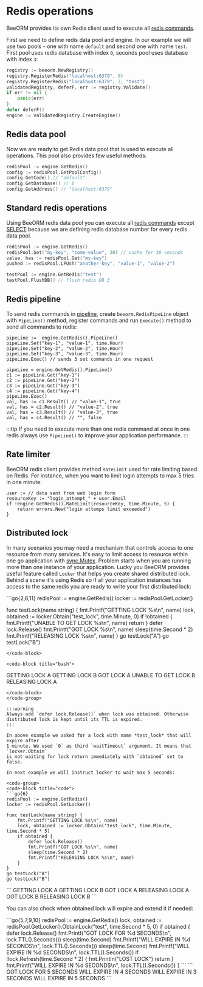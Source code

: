 # Redis operations

BeeORM provides its own Redis client used to execute
all [redis commands](https://redis.io/commands). 

First we need to define redis data pool and engine.
In our example we will use two pools - one with name `default` and
second one with name `test`. First pool uses redis database with index `0`, 
seconds pool uses database with index `3`:

```go
registry := beeorm.NewRegistry()
registry.RegisterRedis("localhost:6379", 0)
registry.RegisterRedis("localhost:6379", 3, "test")
validatedRegistry, deferF, err := registry.Validate()
if err != nil {
    panic(err)
}
defer deferF()
engine := validatedRegistry.CreateEngine()
```

## Redis data pool


Now we are ready to get Redis data pool that is used to execute all operations.
This pool also provides few useful methods:

```go
redisPool := engine.GetRedis()
config := redisPool.GetPoolConfig()
config.GetCode() // "default"
config.GetDatabase() // 0
config.GetAddress() // "localhost:6379"
```

## Standard redis operations

Using BeeORM redis data pool you can execute all [redis commands](https://redis.io/commands)
except [SELECT](https://redis.io/commands/select) because we are defining redis database number
for every redis data pool.

```go
redisPool := engine.GetRedis()
redisPool.Set("my-key", "some-value", 30) // cache for 30 seconds
value, has := redisPool.Get("my-key")
pushed := redisPool.LPUsh("another-key", "value-1", "value-2")

testPool := engine.GetRedis("test")
testPool.FlushDB() // flush redis DB 3
```

## Redis pipeline

To send redis commands in [pipeline](https://redis.io/topics/pipelining),
create `beeorm.RedisPipeLine` object with `PipeLine()` method, register commands
and run `Execute()` method to send all commands to redis:

```go{1,5,12}
pipeLine :=  engine.GetRedis().PipeLine()
pipeLine.Set("key-1", "value-1", time.Hour)
pipeLine.Set("key-2", "value-2", time.Hour)
pipeLine.Set("key-3", "value-3", time.Hour)
pipeLine.Exec() // sends 3 set commands in one request

pipeLine = engine.GetRedis().PipeLine()
c1 := pipeLine.Get("key-1")
c2 := pipeLine.Get("key-2")
c3 := pipeLine.Get("key-3")
c4 := pipeLine.Get("key-4")
pipeLine.Exec()
val, has := c1.Result() // "value-1", true
val, has = c2.Result() // "value-2", true
val, has = c3.Result() // "value-3", true
val, has = c4.Result() // "", false
```

:::tip
If you need to execute more than one redis command at once in
one redis always use `PipeLine()` to improve your application
performance.
:::

## Rate limiter

BeeORM redis client provides method `RateLimit` used for rate limiting based on Redis.
For instance, when you want to limit login attempts to max 5 tries in one minute:

```go{3}
user := // data sent from web login form
resourceKey := "login_attempt_" + user.Email
if !engine.GetRedis().RateLimit(resourceKey, time.Minute, 5) {
    return errors.New("login attemps limit exceeded")
}
```

## Distributed lock

In many scenarios you may need a mechanism that controls access to one resource
from many services. It's easy to limit access to resource within one go application
with [sync.Mutex](https://tour.golang.org/concurrency/9). Problem starts when you are running
more than one instance of your application. Lucky you BeeORM provides useful feature
called `Locker` that helps you create shared distributed lock. Behind a scene it's using
Redis so if all your application instances has access to the same redis you are ready to
write your first distributed lock:

<code-group>
<code-block title="code">
```go{2,6,11}
redisPool := engine.GetRedis()
locker := redisPool.GetLocker()

func testLock(name string) {
    fmt.Printf("GETTING LOCK %s\n", name)
    lock, obtained := locker.Obtain("test_lock", time.Minute, 0)
    if !obtained {
        fmt.Printf("UNABLE TO GET LOCK %s\n", name)
        return
    }
    defer lock.Release()
    fmt.Printf("GOT LOCK %s\n", name)
    sleep(time.Second * 2)
    fmt.Printf("RELEASING LOCK %s\n", name)
}
go testLock("A")
go testLock("B")
```
</code-block>

<code-block title="bash">
```
GETTING LOCK A
GETTING LOCK B
GOT LOCK A
UNABLE TO GET LOCK B
RELEASING LOCK A
```
</code-block>
</code-group>

:::warning
Always add `defer lock.Release()` when lock was obtained. Otherwise 
distributed lock is kept until its TTL is expired.
:::

In above example we asked for a lock with name *test_lock* that will expire after
1 minute. We used `0` as third `waitTimeout` argument. It means that `locker.Obtain` 
is not waiting for lock return immediately with `obtained` set to false.

In next example we will instruct locker to wait max 5 seconds:

<code-group>
<code-block title="code">
```go{6}
redisPool := engine.GetRedis()
locker := redisPool.GetLocker()

func testLock(name string) {
    fmt.Printf("GETTING LOCK %s\n", name)
    lock, obtained := locker.Obtain("test_lock", time.Minute, time.Second * 5)
    if obtained {
        defer lock.Release()
        fmt.Printf("GOT LOCK %s\n", name)
        sleep(time.Second * 2)
        fmt.Printf("RELEASING LOCK %s\n", name)
    }
}
go testLock("A")
go testLock("B")
```
</code-block>

<code-block title="bash">
```
GETTING LOCK A
GETTING LOCK B
GOT LOCK A
RELEASING LOCK A
GOT LOCK B
RELEASING LOCK B
```
</code-block>
</code-group>

You can also check when obtained lock will expire
and extend it if needed:

<code-group>
<code-block title="code">
```go{5,7,9,10}
redisPool := engine.GetRedis()
lock, obtained := redisPool.GetLocker().ObtainLock("test", time.Second * 5, 0)
if obtained {
    defer lock.Release()
    fmt.Printf("GOT LOCK FOR %d SECONDS\n", lock.TTL().Seconds())
    sleep(time.Second)
    fmt.Printf("WILL EXPIRE IN %d SECONDS\n", lock.TTL().Seconds())
    sleep(time.Second)
    fmt.Printf("WILL EXPIRE IN %d SECONDS\n", lock.TTL().Seconds())
    if !lock.Refresh(time.Second * 2) {
        fmt.Println("LOST LOCK")
        return
    }
    fmt.Printf("WILL EXPIRE IN %d SECONDS\n", lock.TTL().Seconds())  
}
```
</code-block>

<code-block title="bash">
```
GOT LOCK FOR 5 SECONDS
WILL EXPIRE IN 4 SECONDS
WILL EXPIRE IN 3 SECONDS
WILL EXPIRE IN 5 SECONDS
```
</code-block>
</code-group>
